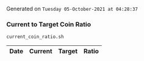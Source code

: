Generated on `Tuesday 05-October-2021 at 04:28:37`

### Current to Target Coin Ratio
`current_coin_ratio.sh`

Date|Current|Target|Ratio
---|---|---|---
